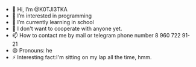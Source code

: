 - 👋 Hi, I’m @K0TJI3TKA
- 👀 I’m interested in programming
- 🌱 I’m currently learning in school
- 💞️ I don't want to cooperate with anyone yet.
- 📫  How to contact me by mail or telegram phone number 8 960 722 91-21 
- 😄 Pronouns: he
- ⚡ Interesting fact:I'm sitting on my lap all the time, hmm.

<!---
K0TJI3TKA/K0TJI3TKA is a ✨ special ✨ repository because its `README.md` (this file) appears on your GitHub profile.
You can click the Preview link to take a look at your changes.
--->
